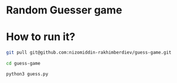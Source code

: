 # Random Guesser game

# How to run it?
```bash
git pull git@github.com:nizomiddin-rakhimberdiev/guess-game.git
 
cd guess-game

python3 guess.py
```
